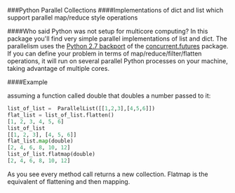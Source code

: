 ###Python Parallel Collections
####Implementations of dict and list which support parallel map/reduce style operations

####Who said Python was not setup for multicore computing? 
In this package you'll find very simple parallel implementations of list and dict. The parallelism uses the [Python 2.7 backport](http://pythonhosted.org/futures/#processpoolexecutor-example) of the [concurrent.futures](http://docs.python.org/dev/library/concurrent.futures.html) package. If you can define your problem in terms of map/reduce/filter/flatten operations, it will run on several parallel Python processes on your machine, taking advantage of multiple cores. 


####Example

assuming a function called double that doubles a number passed to it:

```python
list_of_list =  ParallelList([[1,2,3],[4,5,6]])
flat_list = list_of_list.flatten()
[1, 2, 3, 4, 5, 6]
list_of_list
[[1, 2, 3], [4, 5, 6]]
flat_list.map(double)
[2, 4, 6, 8, 10, 12]
list_of_list.flatmap(double)
[2, 4, 6, 8, 10, 12]
```

As you see every method call returns a new collection. Flatmap is the equivalent of flattening and then mapping. 
